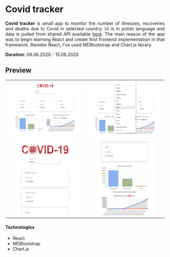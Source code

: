 <h1>Covid tracker</h1>

<p align="justify"><strong>Covid tracker</strong> is small app to monitor the number of illnesses, recoveries and deaths due to Covid in selected country.
UI is in polish language and data is pulled from shared API available <a href="https://covid19.mathdro.id/api">here</a>. The main reason of the app was to begin learning React and create first frontend implementation in that framework. Besides React, I've used MDBootstrap and Chart.js library.
</p>

<p align="justify"><strong>Duration:</strong> 08.06.2020 - 15.06.2020</p>

<h2>Preview</h2>

| | |
| :---: | :---: |
| <img src="https://raw.githubusercontent.com/Dorota1997/reactJS-covid-tracker/images/appImages/charts1.PNG" alt="#toadd" width="270" height="180"/> | <img src="https://raw.githubusercontent.com/Dorota1997/reactJS-covid-tracker/images/appImages/charts2.PNG" alt="#toadd" width="270" height="180"/> |
| <img src="https://raw.githubusercontent.com/Dorota1997/reactJS-covid-tracker/images/appImages/charts3.PNG" alt="#toadd" width="200" height="240"/> | <img src="https://raw.githubusercontent.com/Dorota1997/reactJS-covid-tracker/images/appImages/charts4.PNG" alt="#toadd" width="200" height="240"/> |

<h4>Technologies</h4>

- React
- MDBootstrap
- Chart.js
